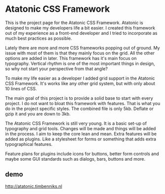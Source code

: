 # Atatonic CSS Framework #
This is the project page for the Atatonic CSS Framework. Atatonic is designed to make my developers life a bit easier. I created this framework out of my experience as a front-end developer and I tried to incorporate as much best practices as possible.

Lately there are more and more CSS frameworks popping out of ground. My issue with most of them is that they mainly focus on the grid. All the other options are added in later. This framework has it's main focus on typography. Vertical rhythm is one of the most important things in design, so why not start your perspective from that angle?

To make my life easier as a developer I added grid support in the Atatonic CSS Framework. It's works like any other grid system, but with only about 10 lines of CSS.

The main goal of this project is to provide a solid base to start with every project. I do not want to bloat this framework with features. That is what you do in the project specific styles. The combined file is only 5kb. Deflate or gzip it and you are down to 3kb.

The Atatonic CSS Framework is still very young. It is a basic set-up of typography and grid tools. Changes will be made and things will be added in the process. I aim to keep the core lean and mean. Extra features will be added as plugins. Like a stylesheet for forms or something that adds extra typographical features.

Feature plans for plugins include icons for buttons, better form controls and maybe some GUI standards such as dialogs, bars, buttons and more.﻿

## demo ##
http://atatonic.timbenniks.nl